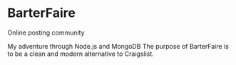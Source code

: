 BarterFaire
===========

Online posting community

My adventure through Node.js and MongoDB
The purpose of BarterFaire is to be a clean and modern alternative to Craigslist.
